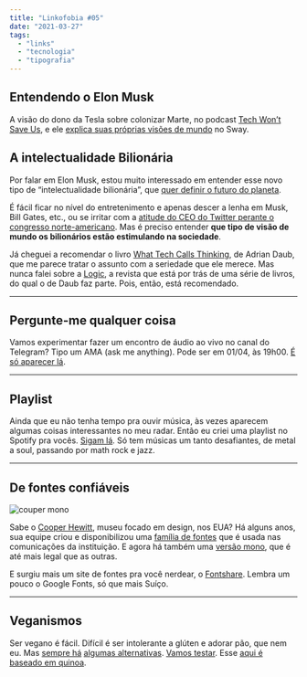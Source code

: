 ```yaml
---
title: "Linkofobia #05"
date: "2021-03-27"
tags: 
  - "links"
  - "tecnologia"
  - "tipografia"
---
```


## Entendendo o Elon Musk

A visão do dono da Tesla sobre colonizar Marte, no podcast [Tech Won’t Save Us](https://podcasts.apple.com/us/podcast/elon-musk-isnt-saving-humanity-w-manu-saadia/id1507621076?i=1000514353766), e ele [explica suas próprias visões de mundo](https://podcasts.apple.com/us/podcast/elon-musk-a-i-doesnt-need-to-hate-us-to-destroy-us/id1528594034?i=1000492777589) no Sway.

## A intelectualidade Bilionária

Por falar em Elon Musk, estou muito interessado em entender esse novo tipo de “intelectualidade bilionária”, que [quer definir o futuro do planeta](https://www.theguardian.com/us-news/2021/mar/25/elon-musk-climate-plan-reward-jeff-bezos-gates-investments).

É fácil ficar no nível do entretenimento e apenas descer a lenha em Musk, Bill Gates, etc., ou se irritar com a [atitude do CEO do Twitter perante o congresso norte-americano](https://slate.com/technology/2021/03/jack-dorsey-testify-twitter-congress-annoyed.html). Mas é preciso entender **que tipo de visão de mundo os bilionários estão estimulando na sociedade**.

Já cheguei a recomendar o livro [What Tech Calls Thinking](https://www.adriandaub.com/books/what-tech-calls), de Adrian Daub, que me parece tratar o assunto com a seriedade que ele merece. Mas nunca falei sobre a [Logic](https://logicmag.io/), a revista que está por trás de uma série de livros, do qual o de Daub faz parte. Pois, então, está recomendado.

* * *

## Pergunte-me qualquer coisa

Vamos experimentar fazer um encontro de áudio ao vivo no canal do Telegram? Tipo um AMA (ask me anything). Pode ser em 01/04, às 19h00. [É só aparecer lá](https://t.me/edufme).

* * *

## Playlist

Ainda que eu não tenha tempo pra ouvir música, às vezes aparecem algumas coisas interessantes no meu radar. Então eu criei uma playlist no Spotify pra vocês. [Sigam lá](https://open.spotify.com/user/eduardofernandex/playlist/2MAc9ZIP677t7vRbzL02qB?si=ErgNJ6LdRkqSTsEJBwYXtA). Só tem músicas um tanto desafiantes, de metal a soul, passando por math rock e jazz.

* * *

## De fontes confiáveis

![couper mono](https://i2.wp.com/eduf.me/wp-content/uploads/2021/03/couper_mono.jpg?fit=619%2C333&ssl=1)

Sabe o [Cooper Hewitt](https://www.cooperhewitt.org/), museu focado em design, nos EUA? Há alguns anos, sua equipe criou e disponibilizou uma [família de fontes](https://www.fontsquirrel.com/fonts/cooper-hewitt) que é usada nas comunicações da instituição. E agora há também uma [versão mono](https://fontesk.com/coupeur-mono-typeface/), que é até mais legal que as outras.

E surgiu mais um site de fontes pra você nerdear, o [Fontshare](https://www.fontshare.com/). Lembra um pouco o Google Fonts, só que mais Suíço.

* * *

## Veganismos

Ser vegano é fácil. Difícil é ser intolerante a glúten e adorar pão, que nem eu. Mas [sempre há](https://www.youtube.com/watch?v=kjblUXLzrwM) [algumas alternativas](https://www.youtube.com/watch?v=MwxCe8Pemak). [Vamos testar](https://www.youtube.com/watch?v=0CXIsawwm8E). Esse [aqui é baseado em quinoa](https://www.youtube.com/watch?v=VrFwWjNPOWA).
